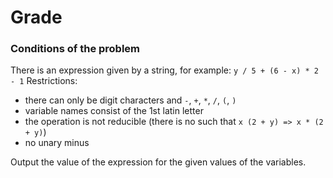 # Grade

### Conditions of the problem
There is an expression given by a string, for example:
`y / 5 + (6 - x) * 2 - 1`
Restrictions:
- there can only be digit characters and `-`, `+`, `*`, `/`, `(`, `)`
- variable names consist of the 1st latin letter
- the operation is not reducible (there is no such that `x (2 + y) => x * (2 + y)`)
- no unary minus

Output the value of the expression for the given values of the variables.
